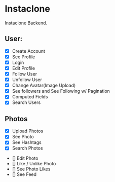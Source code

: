 # Instaclone

Instaclone Backend.

## User:

- [x] Create Account
- [x] See Profile
- [x] Login
- [x] Edit Profile
- [x] Follow User
- [x] Unfollow User
- [x] Change Avatar(Image Upload)
- [x] See followers and See Following w/ Pagination
- [x] Computed Fields
- [x] Search Users

## Photos

- [x] Upload Photos
- [x] See Photo
- [x] See Hashtags
- [x] Search Photos
- [] Edit Photo
- [] Like / Unlike Photo
- [] See Photo Likes
- [] See Feed

##   

